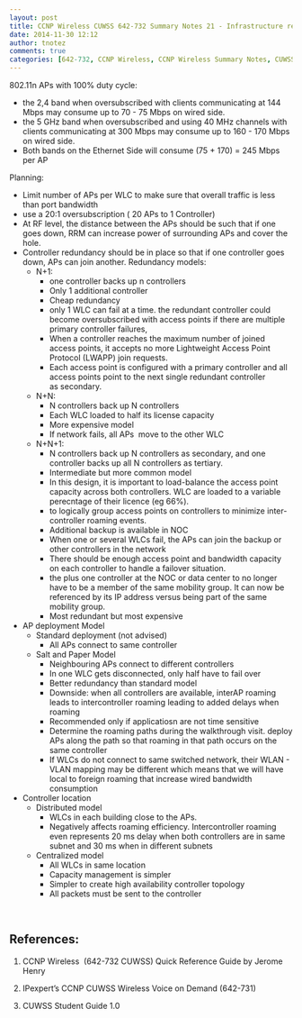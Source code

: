 ```yaml
---
layout: post
title: CCNP Wireless CUWSS 642-732 Summary Notes 21 - Infrastructure requirements Part 2
date: 2014-11-30 12:12
author: tnotez
comments: true
categories: [642-732, CCNP Wireless, CCNP Wireless Summary Notes, CUWSS]
---
```

802.11n APs with 100% duty cycle:

<ul>
    <li>the 2,4 band when oversubscribed with clients communicating at 144 Mbps may consume up to 70 - 75 Mbps on wired side.</li>
    <li>the 5 GHz band when oversubscribed and using 40 MHz channels with clients communicating at 300 Mbps may consume up to 160 - 170 Mbps on wired side.</li>
    <li>Both bands on the Ethernet Side will consume (75 + 170) = 245 Mbps per AP</li>
</ul>

<!--more-->

Planning:

<ul>
    <li>Limit number of APs per WLC to make sure that overall traffic is less than port bandwidth</li>
    <li>use a 20:1 oversubscription ( 20 APs to 1 Controller)</li>
    <li>At RF level, the distance between the APs should be such that if one goes down, RRM can increase power of surrounding APs and cover the hole.</li>
    <li>Controller redundancy should be in place so that if one controller goes down, APs can join another. Redundancy models:
<ul>
    <li>N+1:
<ul>
    <li>one controller backs up n controllers</li>
    <li>Only 1 additional controller</li>
    <li>Cheap redundancy</li>
    <li>only 1 WLC can fail at a time. the redundant controller could become oversubscribed with access points if there are multiple primary controller failures,</li>
    <li>When a controller reaches the maximum number of joined access points, it accepts no more Lightweight Access Point Protocol (LWAPP) join requests.</li>
    <li>Each access point is configured with a primary controller and all access points point to the next single redundant controller as secondary.</li>
</ul>
</li>
    <li>N+N:
<ul>
    <li>N controllers back up N controllers</li>
    <li>Each WLC loaded to half its license capacity</li>
    <li>More expensive model</li>
    <li>If network fails, all APs  move to the other WLC</li>
</ul>
</li>
    <li>N+N+1:
<ul>
    <li>N controllers back up N controllers as secondary, and
one controller backs up all N controllers as tertiary.</li>
    <li>Intermediate but more common model</li>
    <li>In this design, it is important to load-balance the access point capacity across both controllers. WLC are loaded to a variable perecntage of their licence (eg 66%).</li>
    <li>to logically group access points on controllers to minimize inter-controller roaming events.</li>
    <li>Additional backup is available in NOC</li>
    <li>When one or several WLCs fail, the APs can join the backup or other controllers in the network</li>
    <li>There should be enough access point and bandwidth capacity on each controller to handle a failover situation.</li>
    <li>the plus one controller at the NOC or data center to no longer have to be a member of the same mobility group. It can now be referenced by its IP address versus being part of the same mobility group.</li>
    <li>Most redundant but most expensive</li>
</ul>
</li>
</ul>
</li>
    <li>AP deployment Model
<ul>
    <li>Standard deployment (not advised)
<ul>
    <li>All APs connect to same controller</li>
</ul>
</li>
    <li>Salt and Paper Model
<ul>
    <li>Neighbouring APs connect to different controllers</li>
    <li>In one WLC gets disconnected, only half have to fail over</li>
    <li>Better redundancy than standard model</li>
    <li>Downside: when all controllers are available, interAP roaming leads to intercontroller roaming leading to added delays when roaming</li>
    <li>Recommended only if applicatiosn are not time sensitive</li>
    <li>Determine the roaming paths during the walkthrough visit. deploy APs along the path so that roaming in that path occurs on the same controller</li>
    <li>If WLCs do not connect to same switched network, their WLAN - VLAN mapping may be different which means that we will have local to foreign roaming that increase wired bandwidth consumption</li>
</ul>
</li>
</ul>
</li>
    <li>Controller location
<ul>
    <li>Distributed model
<ul>
    <li>WLCs in each building close to the APs.</li>
    <li>Negatively affects roaming efficiency. Intercontroller roaming even represents 20 ms delay when both controllers are in same subnet and 30 ms when in different subnets</li>
</ul>
</li>
    <li>Centralized model
<ul>
    <li>All WLCs in same location</li>
    <li>Capacity management is simpler</li>
    <li>Simpler to create high availability controller topology</li>
    <li>All packets must be sent to the controller</li>
</ul>
</li>
</ul>
</li>
</ul>

&nbsp;

<h2><strong>References:</strong></h2>

<ol>
<li><p>CCNP Wireless  (642-732 CUWSS) Quick Reference Guide by Jerome Henry</p></li>
<li><p>IPexpert’s CCNP CUWSS Wireless Voice on Demand (642-731)</p></li>
<li><p>CUWSS Student Guide 1.0</p></li>
</ol>
